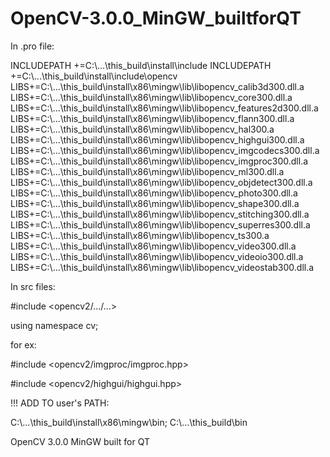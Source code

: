 # OpenCV-3.0.0_MinGW_builtforQT

In .pro file:

INCLUDEPATH +=C:\\...\\this_build\\install\\include
INCLUDEPATH +=C:\\...\\this_build\\install\\include\\opencv
LIBS+=C:\\...\\this_build\\install\\x86\\mingw\\lib\\libopencv_calib3d300.dll.a
LIBS+=C:\\...\\this_build\\install\\x86\\mingw\\lib\\libopencv_core300.dll.a
LIBS+=C:\\...\\this_build\\install\\x86\\mingw\\lib\\libopencv_features2d300.dll.a
LIBS+=C:\\...\\this_build\\install\\x86\\mingw\\lib\\libopencv_flann300.dll.a
LIBS+=C:\\...\\this_build\\install\\x86\\mingw\\lib\\libopencv_hal300.a
LIBS+=C:\\...\\this_build\\install\\x86\\mingw\\lib\\libopencv_highgui300.dll.a
LIBS+=C:\\...\\this_build\\install\\x86\\mingw\\lib\\libopencv_imgcodecs300.dll.a
LIBS+=C:\\...\\this_build\\install\\x86\\mingw\\lib\\libopencv_imgproc300.dll.a
LIBS+=C:\\...\\this_build\\install\\x86\\mingw\\lib\\libopencv_ml300.dll.a
LIBS+=C:\\...\\this_build\\install\\x86\\mingw\\lib\\libopencv_objdetect300.dll.a
LIBS+=C:\\...\\this_build\\install\\x86\\mingw\\lib\\libopencv_photo300.dll.a
LIBS+=C:\\...\\this_build\\install\\x86\\mingw\\lib\\libopencv_shape300.dll.a
LIBS+=C:\\...\\this_build\\install\\x86\\mingw\\lib\\libopencv_stitching300.dll.a
LIBS+=C:\\...\\this_build\\install\\x86\\mingw\\lib\\libopencv_superres300.dll.a
LIBS+=C:\\...\\this_build\\install\\x86\\mingw\\lib\\libopencv_ts300.a
LIBS+=C:\\...\\this_build\\install\\x86\\mingw\\lib\\libopencv_video300.dll.a
LIBS+=C:\\...\\this_build\\install\\x86\\mingw\\lib\\libopencv_videoio300.dll.a
LIBS+=C:\\...\\this_build\\install\\x86\\mingw\\lib\\libopencv_videostab300.dll.a

In src files:

#include <opencv2/.../...>

using namespace cv;

for ex:

#include <opencv2/imgproc/imgproc.hpp>

#include <opencv2/highgui/highgui.hpp>

!!! ADD TO user's PATH:

C:\\...\this_build\install\x86\mingw\bin;
C:\\...\this_build\bin

OpenCV 3.0.0 MinGW built for QT
